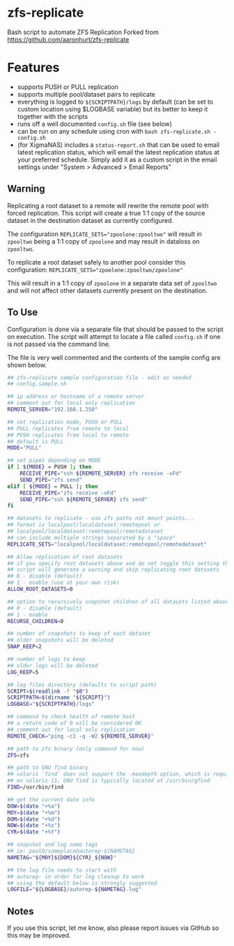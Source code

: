# zfs-replicate
Bash script to automate ZFS Replication
Forked from https://github.com/aaronhurt/zfs-replicate

# Features
- supports PUSH or PULL replication
- supports multiple pool/dataset pairs to replicate
- everything is logged to `${SCRIPTPATH}/logs` by default (can be set to custom location using $LOGBASE variable) but its better to keep it together with the scripts
- runs off a well documented `config.sh` file (see below)
- can be run on any schedule using cron with `bash zfs-replicate.sh -config.sh`
- (for XigmaNAS) includes a `status-report.sh` that can be used to email latest replication status, which will email the latest replication status at your preferred schedule. Simply add it as a custom script in the email settings under "System > Advanced > Email Reports" 

Warning
-------

Replicating a root dataset to a remote will rewrite the remote pool with forced replication.  This script will create
a true 1:1 copy of the source dataset in the destination dataset as currently configured.

The configuration ```REPLICATE_SETS="zpoolone:zpooltwo"``` will result in ```zpooltwo``` being a 1:1 copy of ```zpoolone```
and may result in dataloss on ```zpooltwo```.

To replicate a root dataset safely to another pool consider this configuration: ```REPLICATE_SETS="zpoolone:zpooltwo/zpoolone"```

This will result in a 1:1 copy of ```zpoolone``` in a separate data set of ```zpooltwo``` and will not affect other datasets currently present on the destination.

To Use
------

Configuration is done via a separate file that should be passed to the script on execution.  The script will attempt to locate a file called ```config.sh``` if one is not passed via the command line.

The file is very well commented and the contents of the sample config are shown below.

```bash
## zfs-replicate sample configuration file - edit as needed
## config.sample.sh

## ip address or hostname of a remote server
## comment out for local only replication
REMOTE_SERVER="192.168.1.250"

## set replication mode, PUSH or PULL
## PULL replicates from remote to local
## PUSH replicates from local to remote
## default is PULL
MODE="PULL"

## set pipes depending on MODE
if [ ${MODE} = PUSH ]; then
    RECEIVE_PIPE="ssh ${REMOTE_SERVER} zfs receive -vFd"
    SEND_PIPE="zfs send"
elif [ ${MODE} = PULL ]; then
    RECEIVE_PIPE="zfs receive -vFd"
    SEND_PIPE="ssh ${REMOTE_SERVER} zfs send"
fi

## datasets to replicate - use zfs paths not mount points...
## format is localpool/localdataset:remotepool or
## localpool/localdataset:remotepool/remotedataset
## can include multiple strings separated by a "space"
REPLICATE_SETS="localpool/localdataset:remotepool/remotedataset"

## Allow replication of root datasets
## if you specify root datasets above and do not toggle this setting the
## script will generate a warning and skip replicating root datasets
## 0 - disable (default)
## 1 - enable (use at your own risk)
ALLOW_ROOT_DATASETS=0

## option to recursively snapshot children of all datasets listed above
## 0 - disable (default)
## 1 - enable
RECURSE_CHILDREN=0

## number of snapshots to keep of each dataset
## older snapshots will be deleted
SNAP_KEEP=2

## number of logs to keep
## older logs will be deleted
LOG_KEEP=5

## log files directory (defaults to script path)
SCRIPT=$(readlink -f "$0")
SCRIPTPATH=$(dirname "${SCRIPT}")
LOGBASE="${SCRIPTPATH}/logs"

## command to check health of remote host
## a return code of 0 will be considered OK
## comment out for local only replication
REMOTE_CHECK="ping -c1 -q -W2 ${REMOTE_SERVER}"

## path to zfs binary (only command for now)
ZFS=zfs

## path to GNU find binary
## solaris `find` does not support the -maxdepth option, which is required
## on solaris 11, GNU find is typically located at /usr/bin/gfind
FIND=/usr/bin/find

## get the current date info
DOW=$(date "+%a")
MOY=$(date "+%m")
DOM=$(date "+%d")
NOW=$(date "+%s")
CYR=$(date "+%Y")

## snapshot and log name tags
## ie: pool0/someplace@autorep-${NAMETAG}
NAMETAG="${MOY}${DOM}${CYR}_${NOW}"

## the log file needs to start with
## autorep- in order for log cleanup to work
## using the default below is strongly suggested
LOGFILE="${LOGBASE}/autorep-${NAMETAG}.log"
```

Notes
-----
If you use this script, let me know, also please report issues via GitHub so this may be improved.
